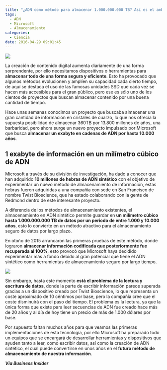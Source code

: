 ```yaml
---
title: "¿ADN como método para almacenar 1.000.000.000 TB? Así es el ambicioso proyecto de Microsoft"
tags:
  - ADN
  - Microsoft
  - Almacenamiento
categories:
  - Ciencia
date: 2016-04-29 09:01:45
---
```

![](/images/1366_2000.jpg)

La creación de contenido digital aumenta diariamente de una forma sorprendente, por ello necesitamos dispositivos o herramientas para **almacenar todo de una forma segura y eficiente**. Esto ha provocado que algunos métodos evolucionen y amplíen su capacidad cada cierto tiempo, de aquí se destaca el uso de las famosas unidades SSD que cada vez se hacen más accesibles para el gran público, pero ese es sólo uno de los cientos de proyectos que buscan almacenar contenido por una buena cantidad de tiempo.

Hace unas semanas conocimos un proyecto que buscaba almacenar una gran cantidad de información en cristales de cuarzo, lo que nos ofrecía la supuesta posibilidad de almacenar 360TB por 13.800 millones de años, una barbaridad, pero ahora surge un nuevo proyecto impulsado por Microsoft que busca **almacenar un exabyte en cadenas de ADN por hasta 10.000 años**.

## 1 exabyte de información en un milímetro cúbico de ADN

Microsoft a través de su división de investigación, ha dado a conocer que han adquirido **10 millones de hebras de ADN sintético** con el objetivo de experimentar un nuevo método de almacenamiento de información, estas hebras fueron adquiridas a una compañía con sede en San Francisco de nombre Twist Bioscience, que ha estado colaborando con la gente de Redmond dentro de este interesante proyecto.

A diferencia de los métodos de almacenamiento existentes, el almacenamiento en ADN sintético permite guardar en **un milímetro cúbico hasta 1.000.000.000 TB de datos por un periodo de entre 1.000 y 10.000 años**, esto lo convierte en un método atractivo para el almacenamiento seguro de datos por largo plazo.

En otoño de 2015 arrancaron las primeras pruebas de este método, donde lograron **almacenar información codificada que posteriormente fue recuperada al 100%**, esto provocó que Microsoft haya decidido experimentar más a fondo debido al gran potencial que tiene el ADN sintético como herramientas de almacenamiento seguro por largo tiempo.

![](/images/microsoft_research.jpg)

Sin embargo, hasta este momento **está el problema de la lectura y escritura de datos**, donde la parte de escribir información parece superada gracias a un dispositivo creado por Twist Bioscience, lo que representa un coste aproximado de 10 céntimos por base, pero la compañía cree que el coste disminuirá con el paso del tiempo. El problema es la lectura, ya que la única forma que existe para leer secuencias de ADN fue creado hace más de 20 años y al día de hoy tiene un precio de más de 1.000 dólares por base.

Por supuesto faltan muchos años para que veamos las primeras implementaciones de esta tecnología, por ello Microsoft ha preparado todo un equipos que se encargará de desarrollar herramientas y dispositivos que ayuden tanto a leer, como escribir datos, así como la creación de ADN sintético, el cual puede convertirse en unos años en el **futuro método de almacenamiento de nuestra información**.

***Vía Business Insider***
